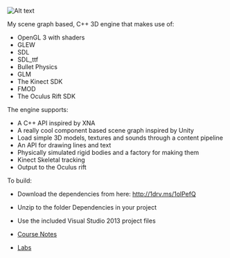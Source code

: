 ![Alt text](https://raw.github.com/skooter500/BGE/master/Logo/BGE_Logo_01.png)

My scene graph based, C++ 3D engine that makes use of:
* OpenGL 3 with shaders
* GLEW
* SDL
* SDL_ttf
* Bullet Physics
* GLM
* The Kinect SDK
* FMOD
* The Oculus Rift SDK

The engine supports:

* A C++ API inspired by XNA
* A really cool component based scene graph inspired by Unity
* Load simple 3D models, textures and sounds through a content pipeline
* An API for drawing lines and text
* Physically simulated rigid bodies and a factory for making them
* Kinect Skeletal tracking
* Output to the Oculus rift

To build:

* Download the dependencies from here: http://1drv.ms/1olPefQ
* Unzip to the folder Dependencies in your project 
* Use the included Visual Studio 2013 project files

* [Course Notes](Course/index.md)
* [Labs](Labs/index.md)
